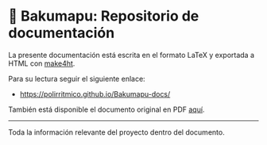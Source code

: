 # :book: Bakumapu: Repositorio de documentación

La presente documentación está escrita en el formato LaTeX y exportada a HTML con [make4ht](https://ctan.org/pkg/make4ht).

Para su lectura seguir el siguiente enlace:
- https://polirritmico.github.io/Bakumapu-docs/

También está disponible el documento original en PDF [aquí](https://github.com/polirritmico/Bakumapu-docs/blob/main/main.pdf).

---

Toda la información relevante del proyecto dentro del documento.
